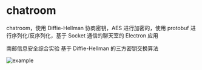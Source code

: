 # chatroom

chatroom，使用 Diffie-Hellman 协商密钥，AES 进行加密的，使用 protobuf 进行序列化/反序列化，基于 Socket 通信的聊天室的 Electron 应用

南邮信息安全综合实验 基于 Diffie-Hellman 的三方密钥交换算法

![example](https://github.com/ChenKS12138/chatroom/raw/main/image/example.gif)
